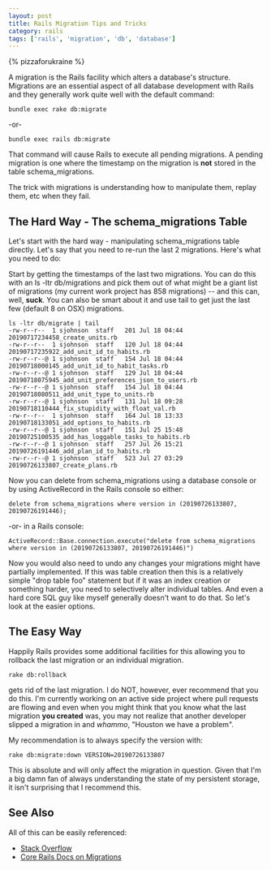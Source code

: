 ```yaml
---
layout: post
title: Rails Migration Tips and Tricks
category: rails
tags: ['rails', 'migration', 'db', 'database']
---
```

{% pizzaforukraine  %}

A migration is the Rails facility which alters a database's structure.  Migrations are an essential aspect of all database development with Rails and they generally work quite well with the default command: 

    bundle exec rake db:migrate

-or-

    bundle exec rails db:migrate

That command will cause Rails to execute all pending migrations.  A pending migration is one where the timestamp on the migration is **not** stored in the table schema_migrations.  

The trick with migrations is understanding how to manipulate them, replay them, etc when they fail.  

## The Hard Way - The schema_migrations Table

Let's start with the hard way - manipulating schema_migrations table directly.  Let's say that you need to re-run the last 2 migrations.  Here's what you need to do:

Start by getting the timestamps of the last two migrations.  You can do this with an ls -ltr db/migrations and pick them out of what might be a giant list of migrations (my current work project has 858 migrations) -- and this can, well, **suck**.  You can also be smart about it and use tail to get just the last few (default 8 on OSX) migrations.

    ls -ltr db/migrate | tail
    -rw-r--r--  1 sjohnson  staff   201 Jul 18 04:44 20190717234458_create_units.rb
    -rw-r--r--  1 sjohnson  staff   120 Jul 18 04:44 20190717235922_add_unit_id_to_habits.rb
    -rw-r--r--@ 1 sjohnson  staff   154 Jul 18 04:44 20190718000145_add_unit_id_to_habit_tasks.rb
    -rw-r--r--@ 1 sjohnson  staff   129 Jul 18 04:44 20190718075945_add_unit_preferences_json_to_users.rb
    -rw-r--r--@ 1 sjohnson  staff   154 Jul 18 04:44 20190718080511_add_unit_type_to_units.rb
    -rw-r--r--@ 1 sjohnson  staff   131 Jul 18 09:28 20190718110444_fix_stupidity_with_float_val.rb
    -rw-r--r--  1 sjohnson  staff   164 Jul 18 13:33 20190718133051_add_options_to_habits.rb
    -rw-r--r--@ 1 sjohnson  staff   151 Jul 25 15:48 20190725100535_add_has_loggable_tasks_to_habits.rb
    -rw-r--r--@ 1 sjohnson  staff   257 Jul 26 15:21 20190726191446_add_plan_id_to_habits.rb
    -rw-r--r--@ 1 sjohnson  staff   523 Jul 27 03:29 20190726133807_create_plans.rb

Now you can delete from schema_migrations using a database console or by using ActiveRecord in the Rails console so either:

    delete from schema_migrations where version in (20190726133807, 20190726191446);
    
-or- in a Rails console:

    ActiveRecord::Base.connection.execute("delete from schema_migrations where version in (20190726133807, 20190726191446)")

Now you would also need to undo any changes your migrations might have partially implemented.  If this was table creation then this is a relatively simple "drop table foo" statement but if it was an index creation or something harder, you need to selectively alter individual tables.  And even a hard core SQL guy like myself generally doesn't want to do that.  So let's look at the easier options.

## The Easy Way

Happily Rails provides some additional facilities for this allowing you to rollback the last migration or an individual migration.

    rake db:rollback

gets rid of the last migration.  I do NOT, however, ever recommend that you do this.  I'm currently working on an active side project where pull requests are flowing and even when you might think that you know what the last migration **you created** was, you may not realize that another developer slipped a migration in and *whammo*, "Houston we have a problem".

My recommendation is to always specify the version with:

    rake db:migrate:down VERSION=20190726133807

This is absolute and will only affect the migration in question.  Given that I'm a big damn fan of always understanding the state of my persistent storage, it isn't surprising that I recommend this.

## See Also

All of this can be easily referenced:

* [Stack Overflow](https://stackoverflow.com/questions/4352848/how-to-rollback-just-one-step-using-rake-dbmigrate/21119193)
* [Core Rails Docs on Migrations](http://guides.rubyonrails.org/migrations.html#running-migrations)